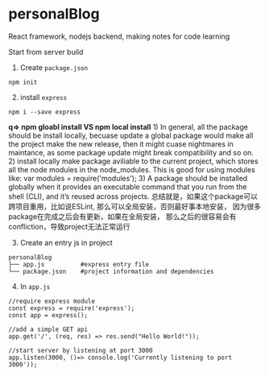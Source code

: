 # personalBlog
React framework, nodejs backend, making notes for code learning

Start from server build

1. Create `package.json`
```
npm init
```

2. install `express`
```
npm i --save express 
```

**q=> npm gloabl install VS npm local install**
    1) In general, all the package should be install locally, becuase update a global package would make all the project make the new             release, then it might cuase nightmares in maintance, as some package update might break compatibility and so on.
    2) install locally make package aviliable to the current project, which stores all the node modules in the node_modules. This is good         for using modules like: var modules =  require('modules');
    3) A package should be installed globally when it provides an executable command that you run from the shell (CLI), and it’s reused           across projects.
    总结就是，如果这个package可以跨项目重用，比如说ESLint, 那么可以全局安装，否则最好事本地安装， 因为很多package在完成之后会有更新，如果在全局安装，      那么之后的很容易会有confliction，导致project无法正常运行

3. Create an entry js in project
```
personalBlog
├── app.js          #express entry file
└── package.json    #project information and dependencies
```
4. In `app.js`

```
//require express module
const express = require('express');
const app = express();

//add a simple GET api
app.get('/', (req, res) => res.send("Hello World!"));

//start server by listening at port 3000
app.listen(3000, ()=> console.log('Currently listening to port 3000'));
```

    
